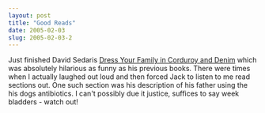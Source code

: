 ```yaml
---
layout: post
title: "Good Reads"
date: 2005-02-03
slug: 2005-02-03-2
---
```


Just finished David Sedaris  [Dress Your Family in Corduroy and Denim](http://www.amazon.com/exec/obidos/tg/detail/-/0316143464/qid=1107491622/sr=8-1/ref=sr_8_xs_ap_i1_xgl14/102-3646385-1139360?v=glance&s=books&n=507846)   which was absolutely hilarious as funny as his previous books.  There were times when I actually laughed out loud and then forced Jack to listen to me read sections out.  One such section was his description of his father using the his dogs antibiotics.  I can&apos;t possibly due it justice, suffices to say week bladders - watch out!
